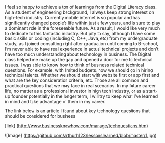 I feel so happy to achieve a ton of learnings from the Digital Literacy class. As a student of engineering background, I always keep strong interest on high-tech industry. Currently mobile internet is so popular and has significantly changed people’s life within just a few years, and is sure to play a dominant role in the foreseeable future. As a result, I would like very much to dedicate to this fantastic industry. But pity to say, although I have some basic skills on coding (including C, C++, Java, etc) from my undergraduate study, as I joined consulting right after graduation until coming to B-school, I’m never able to have real experience in actual technical projects and don’t have too much understanding about technology in business. The Digital class helped me make up the gap and opened a door for me to technical issues. I was able to know how to think of business related technical questions. For example, with limited budgets, how we should go in hiring technical talents. Whether we should start with website first or app first and what are the key consideration criteria, etc. Those are all common and practical questions that we may face in real scenarios. In my future career life, no matter as a professional investor in high tech industry, or as a start-up founder potentially in the longer term, I will try to keep what I’ve learned in mind and take advantage of them in my career. 

The link below is an article I found about key technology questions that should be considered for business

[link] (http://www.businessknowhow.com/manage/techquestions.htm)

![Image] (https://github.com/arthurh123/lessonslearned/blob/master/1.jpg)
